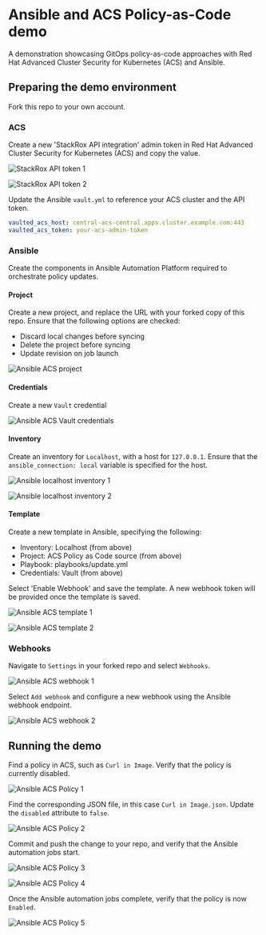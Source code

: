 # Ansible and ACS Policy-as-Code demo

A demonstration showcasing GitOps policy-as-code approaches with Red Hat Advanced Cluster Security for Kubernetes (ACS) and Ansible.

## Preparing the demo environment
Fork this repo to your own account.

### ACS
Create a new 'StackRox API integration' admin token in Red Hat Advanced Cluster Security for Kubernetes (ACS) and copy the value.

![StackRox API token 1](/docs-images/stackrox-api-token-1.png)

![StackRox API token 2](/docs-images/stackrox-api-token-2.png)

Update the Ansible `vault.yml` to reference your ACS cluster and the API token.
```yaml
vaulted_acs_host: central-acs-central.apps.cluster.example.com:443
vaulted_acs_token: your-acs-admin-token
```

### Ansible
Create the components in Ansible Automation Platform required to orchestrate policy updates.

#### Project
Create a new project, and replace the URL with your forked copy of this repo. Ensure that the following options are checked:
- Discard local changes before syncing
- Delete the project before syncing
- Update revision on job launch

![Ansible ACS project](/docs-images/ansible-acs-project.png)

#### Credentials
Create a new `Vault` credential

![Ansible ACS Vault credentials](/docs-images/ansible-acs-vault.png)

#### Inventory
Create an inventory for `Localhost`, with a host for `127.0.0.1`. Ensure that the `ansible_connection: local` variable is specified for the host.

![Ansible localhost inventory 1](/docs-images/ansible-localhost-inventory-1.png)

![Ansible localhost inventory 2](/docs-images/ansible-localhost-inventory-2.png)

#### Template
Create a new template in Ansible, specifying the following:
- Inventory: Localhost (from above)
- Project: ACS Policy as Code source (from above)
- Playbook: playbooks/update.yml
- Credentials: Vault (from above)

Select 'Enable Webhook' and save the template. A new webhook token will be provided once the template is saved.

![Ansible ACS template 1](/docs-images/ansible-acs-template-1.png)

![Ansible ACS template 2](/docs-images/ansible-acs-template-2.png)

### Webhooks

Navigate to `Settings` in your forked repo and select `Webhooks`.

![Ansible ACS webhook 1](/docs-images/ansible-acs-webhook-1.png)

Select `Add webhook` and configure a new webhook using the Ansible webhook endpoint.

![Ansible ACS webhook 2](/docs-images/ansible-acs-webhook-2.png)

## Running the demo

Find a policy in ACS, such as `Curl in Image`. Verify that the policy is currently disabled.

![Ansible ACS Policy 1](/docs-images/ansible-acs-policy-1.png)

Find the corresponding JSON file, in this case `Curl in Image.json`. Update the `disabled` attribute to `false`.

![Ansible ACS Policy 2](/docs-images/ansible-acs-policy-2.png)

Commit and push the change to your repo, and verify that the Ansible automation jobs start.

![Ansible ACS Policy 3](/docs-images/ansible-acs-policy-3.png)

![Ansible ACS Policy 4](/docs-images/ansible-acs-policy-4.png)

Once the Ansible automation jobs complete, verify that the policy is now `Enabled`.

![Ansible ACS Policy 5](/docs-images/ansible-acs-policy-5.png)
